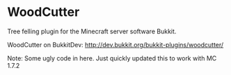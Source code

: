 WoodCutter
==========

Tree felling plugin for the Minecraft server software Bukkit.

WoodCutter on BukkitDev: http://dev.bukkit.org/bukkit-plugins/woodcutter/

Note: Some ugly code in here. Just quickly updated this to work with MC 1.7.2
